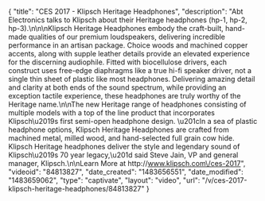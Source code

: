 {
    "title": "CES 2017 - Klipsch Heritage Headphones",
    "description": "Abt Electronics talks to Klipsch about their Heritage headphones (hp-1, hp-2, hp-3).\n\n\nKlipsch Heritage Headphones embody the craft-built, hand-made qualities of our premium loudspeakers, delivering incredible performance in an artisan package. Choice woods and machined copper accents, along with supple leather details provide an elevated experience for the discerning audiophile. Fitted with biocellulose drivers, each construct uses free-edge diaphragms like a true hi-fi speaker driver, not a single thin sheet of plastic like most headphones. Delivering amazing detail and clarity at both ends of the sound spectrum, while providing an exception tactile experience, these headphones are truly worthy of the Heritage name.\n\nThe new Heritage range of headphones consisting of multiple models with a top of the line product that incorporates Klipsch\u2019s first semi-open  headphone design. \u201cIn a sea of plastic headphone options, Klipsch Heritage Headphones are crafted from machined metal, milled wood, and hand-selected full grain cow hide. Klipsch Heritage headphones deliver the style and legendary sound of Klipsch\u2019s 70 year legacy,\u201d said Steve Jain, VP and general manager, Klipsch.\n\nLearn More at http:\/\/www.klipsch.com\/ces-2017",
    "videoid": "84813827",
    "date_created": "1483656551",
    "date_modified": "1483659062",
    "type": "captivate",
    "layout": "video",
    "url": "\/v\/ces-2017-klipsch-heritage-headphones\/84813827"
}